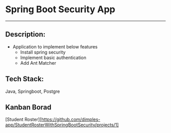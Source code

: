 # Spring Boot Security App

---

## Description: 
- Application to implement below features
  - Install spring security
  - Implement basic authentication
  - Add Ant Matcher


## Tech Stack: 
Java, Springboot, Postgre

## Kanban Borad
[Student Roster][https://github.com/dimples-app/StudentRosterWithSpringBootSecurity/projects/1]
